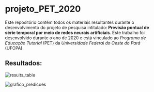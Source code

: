 # projeto_PET_2020
Este repositório contém todos os materiais resultantes durante o desenvolvimento do projeto de pesquisa intitulado: **Previsão pontual de série temporal por meio de redes neurais artificiais**. Este trabalho foi desenvolvido durante o ano de 2020 e está vinculado ao *Programa de Educação Tutorial* (PET) da *Universidade Federal do Oeste do Pará* (UFOPA).  



## Resultados:

![results_table](https://user-images.githubusercontent.com/52214785/102642024-cf327b00-413b-11eb-89a3-aa4fb041fa71.png "Tabela de resultados")

![grafico_predicoes](https://user-images.githubusercontent.com/52214785/102640547-65b16d00-4139-11eb-88c3-0c6231a23f0c.png "Curva de predições dos melhores modelos obtidos.")


